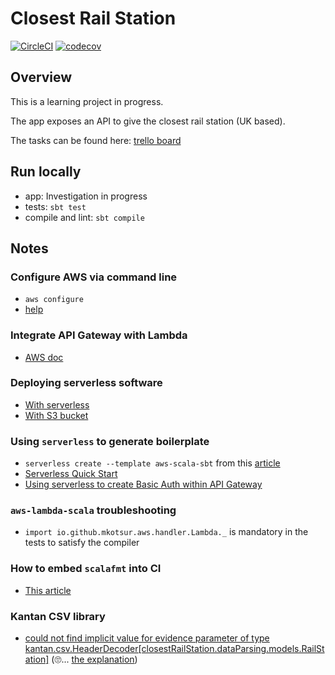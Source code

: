 # Closest Rail Station

[![CircleCI](https://circleci.com/gh/hervit0/closest-rail-station.svg?style=svg)](https://circleci.com/gh/hervit0/closest-rail-station)
[![codecov](https://codecov.io/gh/hervit0/closest-rail-station/branch/master/graph/badge.svg)](https://codecov.io/gh/hervit0/closest-rail-station)


## Overview

This is a learning project in progress.

The app exposes an API to give the closest rail station (UK based).

The tasks can be found here: [trello board](https://trello.com/b/KLKXcGcC)

## Run locally

- app: Investigation in progress
- tests: `sbt test`
- compile and lint: `sbt compile`

## Notes

### Configure AWS via command line

- `aws configure`
- [help](https://docs.aws.amazon.com/cli/latest/userguide/cli-chap-configure.html)

### Integrate API Gateway with Lambda

- [AWS doc](https://docs.aws.amazon.com/lambda/latest/dg/with-on-demand-https-example.html)

### Deploying serverless software

- [With serverless](https://read.acloud.guru/continuous-deployment-with-serverless-and-circleci-772f990820ee)
- [With S3 bucket](https://vmokshagroup.com/blog/automating-deployment-of-aws-lambda/)

### Using `serverless` to generate boilerplate

- `serverless create --template aws-scala-sbt` from this [article](https://medium.com/@mkotsur/this-is-why-you-should-consider-using-aws-lambda-scala-6b3ea841f8b0)
- [Serverless Quick Start](https://serverless.com/framework/docs/providers/aws/guide/quick-start/)
- [Using serverless to create Basic Auth within API Gateway](https://medium.com/@Da_vidgf/http-basic-auth-with-api-gateway-and-serverless-5ae14ad0a270)

### `aws-lambda-scala` troubleshooting

- `import io.github.mkotsur.aws.handler.Lambda._` is mandatory in the tests to satisfy the compiler

### How to embed `scalafmt` into CI

- [This article](https://medium.com/zyseme-technology/code-formatting-scalafmt-and-the-git-pre-commit-hook-3de71d099514)

### Kantan CSV library

- [could not find implicit value for evidence parameter of type kantan.csv.HeaderDecoder[closestRailStation.dataParsing.models.RailStation]](https://github.com/nrinaudo/kantan.csv/issues/41) (:roll_eyes:... [the explanation](https://nrinaudo.github.io/kantan.csv/headers.html))
